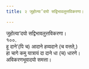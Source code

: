 ```yaml
---
title: २ जुहोत्या’दयो सद्विभावलुत्तविकरणा।

---
```

जुहोत्या’दयो सद्विभावलुत्तविकरणा।  
१००.  
हू दाने’(पि च) आदाने हव्यदाने (च वत्तते,)  
हा चागे कमु यात्रायं दा दाने धा (च) धारणे।  
अविकरणभूवादयो समत्ता।  